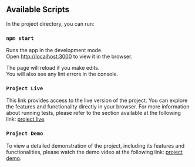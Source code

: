 
## Available Scripts

In the project directory, you can run:

### `npm start`

Runs the app in the development mode.\
Open [http://localhost:3000](http://localhost:3000) to view it in the browser.

The page will reload if you make edits.\
You will also see any lint errors in the console.

### `Project Live`

This link provides access to the live version of the project. You can explore the features and functionality directly in your browser.
For more information about running tests, please refer to the section available at the following link: [project live](https://ecommerce-9vlqtqcfx-mohammeds-projects-42428f4d.vercel.app/products).



### `Project Demo`


To view a detailed demonstration of the project, including its features and functionalities, please watch the demo video at the following link:
[project demo](https://drive.google.com/file/d/14jdPAjZMOnVqi8CVAt27dnUo-vZ_ztri/view?usp=sharing).


